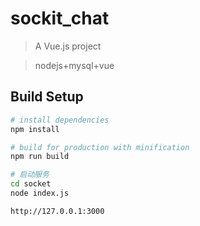# sockit_chat

> A Vue.js project

> nodejs+mysql+vue

## Build Setup

``` bash
# install dependencies
npm install

# build for production with minification
npm run build

# 启动服务
cd socket
node index.js

http://127.0.0.1:3000

